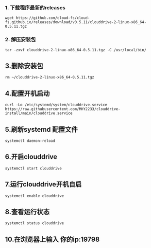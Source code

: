### 1. 下载程序最新的releases

    wget https://github.com/cloud-fs/cloud-fs.github.io/releases/download/v0.5.11/clouddrive-2-linux-x86_64-0.5.11.tgz
### 2. 解压安装包

    tar -zxvf clouddrive-2-linux-x86_64-0.5.11.tgz -C /usr/local/bin/
## 3.删除安装包

    rm ~/clouddrive-2-linux-x86_64-0.5.11.tgz
## 4.配置开机启动
    
    curl -Lo /etc/systemd/system/clouddrive.service https://raw.githubusercontent.com/MHY2233/clouddrive-install/main/clouddrive.service
## 5.刷新systemd 配置文件

    systemctl daemon-reload
## 6.开启clouddrive

    systemctl start clouddrive
## 7.运行clouddrive开机自启

    systemctl enable clouddrive
## 8.查看运行状态

    systemctl status clouddrive
## 10.在浏览器上输入 你的ip:19798
